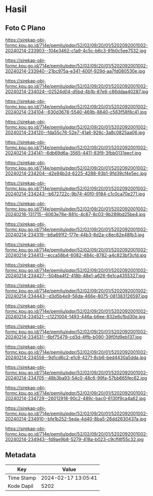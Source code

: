 # Hasil

## Foto C Plano

https://sirekap-obj-formc.kpu.go.id/714e/pemilu/pdpr/52/02/09/20/01/5202092001002-20240214-233903--104e3462-c1a9-4c5c-b6c3-91b0c5ee7532.jpg

https://sirekap-obj-formc.kpu.go.id/714e/pemilu/pdpr/52/02/09/20/01/5202092001002-20240214-233940--21bc975a-e341-400f-929d-aa7fd080530e.jpg

https://sirekap-obj-formc.kpu.go.id/714e/pemilu/pdpr/52/02/09/20/01/5202092001002-20240214-234024--02524d04-d5bd-4b1b-87e6-c86ddaa40287.jpg

https://sirekap-obj-formc.kpu.go.id/714e/pemilu/pdpr/52/02/09/20/01/5202092001002-20240214-234104--630d3678-5540-469b-8640-c563f58f8c41.jpg

https://sirekap-obj-formc.kpu.go.id/714e/pemilu/pdpr/52/02/09/20/01/5202092001002-20240214-234120--fda55c76-52e7-41a6-926c-3a8c0825aa06.jpg

https://sirekap-obj-formc.kpu.go.id/714e/pemilu/pdpr/52/02/09/20/01/5202092001002-20240214-234141--6db69d6a-3565-4411-83f9-3fbb0131eecf.jpg

https://sirekap-obj-formc.kpu.go.id/714e/pemilu/pdpr/52/02/09/20/01/5202092001002-20240214-234204--d2e94b2d-6225-4288-93b1-9fd39cf4e5ec.jpg

https://sirekap-obj-formc.kpu.go.id/714e/pemilu/pdpr/52/02/09/20/01/5202092001002-20240214-234243--b672722c-9b74-40f0-9184-c1c0ca70e271.jpg

https://sirekap-obj-formc.kpu.go.id/714e/pemilu/pdpr/52/02/09/20/01/5202092001002-20240216-131715--6063e78e-881c-4c67-8c03-9b289bd25be4.jpg

https://sirekap-obj-formc.kpu.go.id/714e/pemilu/pdpr/52/02/09/20/01/5202092001002-20240214-234319--b6a691f2-177e-44b3-8d2a-c8ec82e48fb3.jpg

https://sirekap-obj-formc.kpu.go.id/714e/pemilu/pdpr/52/02/09/20/01/5202092001002-20240214-234413--ecca58b4-6082-484c-8782-a4c823bf3cfd.jpg

https://sirekap-obj-formc.kpu.go.id/714e/pemilu/pdpr/52/02/09/20/01/5202092001002-20240214-234427--504ba4f2-418b-48e1-a626-6e1ca4355327.jpg

https://sirekap-obj-formc.kpu.go.id/714e/pemilu/pdpr/52/02/09/20/01/5202092001002-20240214-234443--d3d5b4e9-56da-466e-8075-081383126597.jpg

https://sirekap-obj-formc.kpu.go.id/714e/pemilu/pdpr/52/02/09/20/01/5202092001002-20240214-234521--c1221004-1493-446a-b6ee-832e6cfbd30e.jpg

https://sirekap-obj-formc.kpu.go.id/714e/pemilu/pdpr/52/02/09/20/01/5202092001002-20240214-234531--6bf75479-cd3d-4ffb-b090-39f0fd9eb137.jpg

https://sirekap-obj-formc.kpu.go.id/714e/pemilu/pdpr/52/02/09/20/01/5202092001002-20240214-234556--9d1cd6c2-e1c8-4271-8cb6-bed4430a5dda.jpg

https://sirekap-obj-formc.kpu.go.id/714e/pemilu/pdpr/52/02/09/20/01/5202092001002-20240214-234705--48b3ba93-54c0-48c6-99fa-57bb665fec62.jpg

https://sirekap-obj-formc.kpu.go.id/714e/pemilu/pdpr/52/02/09/20/01/5202092001002-20240214-234729--26012918-90c2-489c-bac0-6130f9ca4a62.jpg

https://sirekap-obj-formc.kpu.go.id/714e/pemilu/pdpr/52/02/09/20/01/5202092001002-20240214-234910--bfe1b252-5eda-4d40-8ba5-26dd2630437a.jpg

https://sirekap-obj-formc.kpu.go.id/714e/pemilu/pdpr/52/02/09/20/01/5202092001002-20240214-234943--fd9ae9b8-5279-418a-b023-c9cff4f55c32.jpg


## Metadata

| Key        | Value               |
| ---------- | ------------------- |
| Time Stamp | 2024-02-17 13:05:41 |
| Kode Dapil | 5202                |



